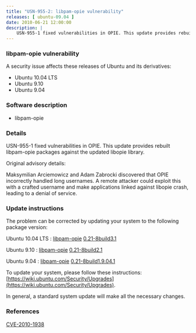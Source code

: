 ```yaml
---
title: "USN-955-2: libpam-opie vulnerability"
releases: [ ubuntu-09.04 ]
date: 2010-06-21 12:00:00
description: |
    USN-955-1 fixed vulnerabilities in OPIE. This update provides rebuilt libpam-opie packages against the updated libopie library.
--- 
```

 
### libpam-opie vulnerability

A security issue affects these releases of Ubuntu and its derivatives:

* Ubuntu 10.04 LTS
* Ubuntu 9.10
* Ubuntu 9.04

### Software description

* libpam-opie 

### Details

USN-955-1 fixed vulnerabilities in OPIE. This update provides rebuilt libpam-opie packages against the updated libopie library.

Original advisory details:

 Maksymilian Arciemowicz and Adam Zabrocki discovered that OPIE incorrectly handled long usernames. A remote attacker could exploit this with a crafted username and make applications linked against libopie crash, leading to a denial of service. 

### Update instructions

The problem can be corrected by updating your system to the following package version:

Ubuntu 10.04 LTS
 : [libpam-opie](https://launchpad.net/ubuntu/+source/libpam-opie) <span> [0.21-8build3.1](https://launchpad.net/ubuntu/+source/libpam-opie/0.21-8build3.1) </span> 

Ubuntu 9.10
 : [libpam-opie](https://launchpad.net/ubuntu/+source/libpam-opie) <span> [0.21-8build2.1](https://launchpad.net/ubuntu/+source/libpam-opie/0.21-8build2.1) </span> 

Ubuntu 9.04
 : [libpam-opie](https://launchpad.net/ubuntu/+source/libpam-opie) <span> [0.21-8build1.9.04.1](https://launchpad.net/ubuntu/+source/libpam-opie/0.21-8build1.9.04.1) </span> 

To update your system, please follow these instructions: [https://wiki.ubuntu.com/Security/Upgrades](https://wiki.ubuntu.com/Security/Upgrades).

In general, a standard system update will make all the necessary changes. 

### References

 [CVE-2010-1938](http://people.ubuntu.com/~ubuntu-security/cve/CVE-2010-1938)
 
